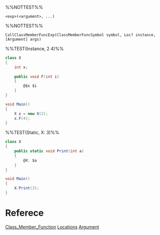 %%NOTTEST%%
```
<exp>(<argument>, ...)
```

%%NOTTEST%%
```
CallClassMemberFuncExp(ClassMemberFuncSymbol symbol, Loc? instance, [Argument] args)
```

%%TEST(Instance, 2 4)%%
```cs
class X
{
    int x;
    
	public void F(int i)
    {
        @$x $i
    }
}

void Main()
{
	X x = new X(2);
    x.F(4);
}
```

%%TEST(Static, X: 3)%%
```cs
class X
{
	public static void Print(int a)
	{
		@X: $a
	}
}

void Main()
{
	X.Print(3);
}
```

# Referece
[Class_Member_Function](Class_Member_Function.md)
[Locations](Locations.md)
[Argument](Argument.md)
